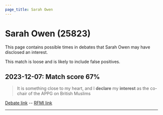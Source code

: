```yaml
---
page_title: Sarah Owen
---
```


# Sarah Owen  (25823)

This page contains possible times in debates that Sarah Owen may have disclosed an interest.

This match is loose and is likely to include false positives. 



## 2023-12-07: Match score 67%

>It is something close to my heart, and I **declare** my **interest** as the co-chair of the APPG on British Muslims

[Debate link](https://www.theyworkforyou.com/debates/?id=2023-12-07b.541.2)  --  [RFMI link](https://www.theyworkforyou.com/mp/25823/register)


---

